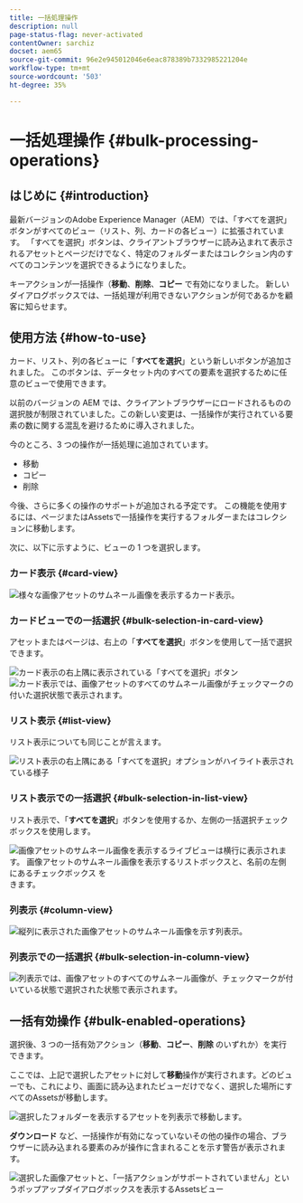 ```yaml
---
title: 一括処理操作
description: null
page-status-flag: never-activated
contentOwner: sarchiz
docset: aem65
source-git-commit: 96e2e945012046e6eac878389b7332985221204e
workflow-type: tm+mt
source-wordcount: '503'
ht-degree: 35%

---
```



# 一括処理操作 {#bulk-processing-operations}

## はじめに {#introduction}

最新バージョンのAdobe Experience Manager（AEM）では、「すべてを選択」ボタンがすべてのビュー（リスト、列、カードの各ビュー）に拡張されています。 「すべてを選択」ボタンは、クライアントブラウザーに読み込まれて表示されるアセットとページだけでなく、特定のフォルダーまたはコレクション内のすべてのコンテンツを選択できるようになりました。

キーアクションが一括操作（**移動**、**削除**、**コピー** で有効になりました。 新しいダイアログボックスでは、一括処理が利用できないアクションが何であるかを顧客に知らせます。

## 使用方法 {#how-to-use}

カード、リスト、列の各ビューに「**すべてを選択**」という新しいボタンが追加されました。 このボタンは、データセット内のすべての要素を選択するために任意のビューで使用できます。

以前のバージョンの AEM では、クライアントブラウザーにロードされるものの選択肢が制限されていました。この新しい変更は、一括操作が実行されている要素の数に関する混乱を避けるために導入されました。

今のところ、3 つの操作が一括処理に追加されています。

* 移動
* コピー
* 削除

今後、さらに多くの操作のサポートが追加される予定です。
この機能を使用するには、ページまたはAssetsで一括操作を実行するフォルダーまたはコレクションに移動します。

次に、以下に示すように、ビューの 1 つを選択します。

### カード表示 {#card-view}

![ 様々な画像アセットのサムネール画像を表示するカード表示。](assets/unu.png)

### カードビューでの一括選択 {#bulk-selection-in-card-view}

アセットまたはページは、右上の「**すべてを選択**」ボタンを使用して一括で選択できます。

![ カード表示の右上隅に表示されている「すべてを選択」ボタン](assets/doi.png) ![ カード表示では、画像アセットのすべてのサムネール画像がチェックマークの付いた選択状態で表示されます。](assets/trei.png)

### リスト表示 {#list-view}

リスト表示についても同じことが言えます。

![ リスト表示の右上隅にある「すべてを選択」オプションがハイライト表示されている様子 ](assets/patru_modified.png)

### リスト表示での一括選択 {#bulk-selection-in-list-view}

リスト表示で、「**すべてを選択**」ボタンを使用するか、左側の一括選択チェックボックスを使用します。

![ 画像アセットのサムネール画像を表示するライブビューは横行に表示されます。![ 画像アセットのサムネール画像を表示するリストボックスと、名前の左側にあるチェックボックス ](assets/sase.png) を ](assets/cinci.png) きます。

### 列表示 {#column-view}

![ 縦列に表示された画像アセットのサムネール画像を示す列表示。](assets/sapte.png)

### 列表示での一括選択 {#bulk-selection-in-column-view}

![ 列表示では、画像アセットのすべてのサムネール画像が、チェックマークが付いている状態で選択された状態で表示されます。](assets/opt.png)

## 一括有効操作 {#bulk-enabled-operations}

選択後、3 つの一括有効アクション（**移動**、**コピー**、**削除** のいずれか）を実行できます。

ここでは、上記で選択したアセットに対して&#x200B;**移動**&#x200B;操作が実行されます。どのビューでも、これにより、画面に読み込まれたビューだけでなく、選択した場所にすべてのAssetsが移動します。

![ 選択したフォルダーを表示するアセットを列表示で移動します。](assets/noua.png)

**ダウンロード** など、一括操作が有効になっていないその他の操作の場合、ブラウザーに読み込まれる要素のみが操作に含まれることを示す警告が表示されます。

![ 選択した画像アセットと、「一括アクションがサポートされていません」というポップアップダイアログボックスを表示するAssetsビュー ](assets/zece.png)
